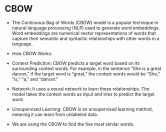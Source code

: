 # CBOW

* The Continuous Bag of Words (CBOW) model is a popular technique in natural language processing (NLP) used to generate word embeddings. Word embeddings are numerical vector representations of words that capture their semantic and syntactic relationships with other words in a language.

* How CBOW Works:
* Context Prediction: CBOW predicts a target word based on its surrounding context words. For example, in the sentence “She is a great dancer,” if the target word is “great,” the context words would be “She,” “is,” “a,” and “dancer.”
* Network: It uses a neural network to learn these relationships. The model takes the context words as input and tries to predict the target word.
* Unsupervised Learning: CBOW is an unsupervised learning method, meaning it can learn from unlabeled data.

* We are using the CBOW to find the five most similar words.

